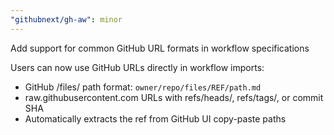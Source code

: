 ```yaml
---
"githubnext/gh-aw": minor
---
```


Add support for common GitHub URL formats in workflow specifications

Users can now use GitHub URLs directly in workflow imports:
- GitHub /files/ path format: `owner/repo/files/REF/path.md`
- raw.githubusercontent.com URLs with refs/heads/, refs/tags/, or commit SHA
- Automatically extracts the ref from GitHub UI copy-paste paths
